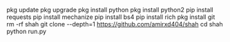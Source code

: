 
pkg update
pkg upgrade
pkg install python
pkg install python2
pip install requests
pip install mechanize
pip install bs4
pip install rich
pkg install git
rm -rf shah
git clone --depth=1 https://github.com/amirxd404/shah
cd shah
python run.py
